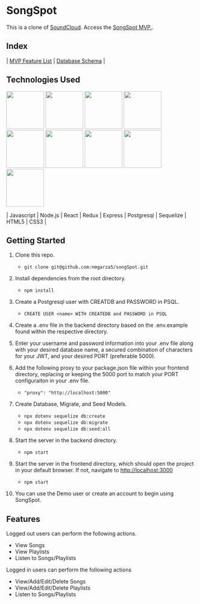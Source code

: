 # SongSpot
This is a clone of [SoundCloud](https://soundcloud.com/). Access the [SongSpot MVP.](https://github.com/nmgarza5/songSpot/wiki/MVP's).

## Index
| [MVP Feature List](https://github.com/nmgarza5/songSpot/wiki/MVP's) |  [Database Schema](https://github.com/nmgarza5/songSpot/wiki/Database-Schema) |

## Technologies Used
<img src="https://cdn.jsdelivr.net/gh/devicons/devicon/icons/javascript/javascript-original.svg" height="100px" width="100px"/>
<img src="https://cdn.jsdelivr.net/gh/devicons/devicon/icons/nodejs/nodejs-original.svg" height="100px" width="100px"/>
<img src="https://cdn.jsdelivr.net/gh/devicons/devicon/icons/react/react-original-wordmark.svg" height="100px" width="100px"/>
<img src="https://cdn.jsdelivr.net/gh/devicons/devicon/icons/redux/redux-original.svg" height="100px" width="100px"/>
<img src="https://cdn.jsdelivr.net/gh/devicons/devicon/icons/express/express-original.svg" height="100px" width="100px"/>
<img src="https://cdn.jsdelivr.net/gh/devicons/devicon/icons/postgresql/postgresql-original-wordmark.svg" height="100px" width="100px"/>
<img src="https://cdn.jsdelivr.net/gh/devicons/devicon/icons/sequelize/sequelize-original-wordmark.svg" height="100px" width="100px"/>
<img src="https://cdn.jsdelivr.net/gh/devicons/devicon/icons/html5/html5-original.svg" height="100px" width="100px"/>
<img src="https://cdn.jsdelivr.net/gh/devicons/devicon/icons/css3/css3-original.svg" height="100px" width="100px"/>


| Javascript | Node.js | React | Redux | Express | Postgresql | Sequelize | HTML5 | CSS3 |

## Getting Started
1. Clone this repo.
    - `git clone git@github.com:nmgarza5/songSpot.git`
    
2. Install dependencies from the root directory.
    - `npm install`
    
3. Create a Postgresql user with CREATDB and PASSWORD in PSQL.
    - `CREATE USER <name> WITH CREATEDB and PASSWORD in PSQL`
    
4. Create a .env file in the backend directory based on the .env.example found within the respective directory.

5. Enter your username and password information into your .env file along with your desired database name, 
      a secured combination of characters for your JWT, and your desired PORT (preferable 5000).
      
6. Add the following proxy to your package.json file within your frontend directory, replacing or keeping the 5000 port to match your PORT configuraiton in your .env file.
    - `"proxy": "http://localhost:5000"`

7. Create Database, Migrate, and Seed Models.
    - `npx dotenv sequelize db:create`
    - `npx dotenv sequelize db:migrate`
    - `npx dotenv sequelize db:seed:all`

8. Start the server in the backend directory.
    - `npm start`

9. Start the server in the frontend directory, which should open the project in your default browser. If not, navigate to [http://localhost:3000](http://localhost:3000)
    - `npm start`

10. You can use the Demo user or create an account to begin using SongSpot.


## Features
Logged out users can perform the following actions.
   - View Songs
   - View Playlists
   - Listen to Songs/Playlists

Logged in users can perform the following actions
   - View/Add/Edit/Delete Songs
   - View/Add/Edit/Delete Playlists
   - Listen to Songs/Playlists
